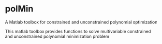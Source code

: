 # polMin
A Matlab toolbox for constrained and unconstrained polynomial optimization

This matlab toolbox provides functions to solve multivariable
constrained and unconstrained polynomial minimization problem
